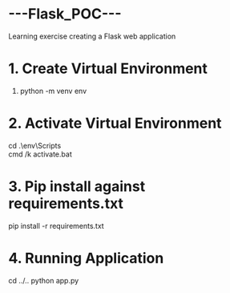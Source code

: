# ---Flask_POC---
Learning exercise creating a Flask web application

# 1. Create Virtual Environment
1. python -m venv env

# 2. Activate Virtual Environment
cd .\env\Scripts\
cmd /k activate.bat

# 3. Pip install against requirements.txt
pip install -r requirements.txt

# 4. Running Application
cd ../..
python app.py